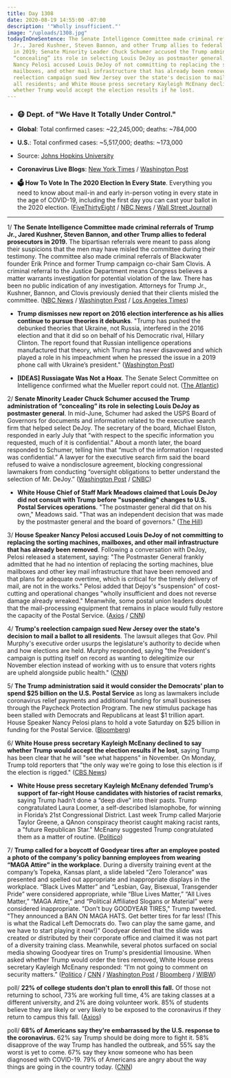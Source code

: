 ```yaml
---
title: Day 1308
date: 2020-08-19 14:55:00 -07:00
description: '"Wholly insufficient."'
image: "/uploads/1308.jpg"
todayInOneSentence: The Senate Intelligence Committee made criminal referrals of Trump
  Jr., Jared Kushner, Steven Bannon, and other Trump allies to federal prosecutors
  in 2019; Senate Minority Leader Chuck Schumer accused the Trump administration of
  “concealing” its role in selecting Louis DeJoy as postmaster general; House Speaker
  Nancy Pelosi accused Louis DeJoy of not committing to replacing the sorting machines,
  mailboxes, and other mail infrastructure that has already been removed; Trump's
  reelection campaign sued New Jersey over the state's decision to mail a ballot to
  all residents; and White House press secretary Kayleigh McEnany declined to say
  whether Trump would accept the election results if he lost.
---
```


* ### 😷 Dept. of "We Have It Totally Under Control."

* **Global**: Total confirmed cases: \~22,245,000; deaths: \~784,000

* **U.S.**: Total confirmed cases: \~5,517,000; deaths: \~173,000

* Source: [Johns Hopkins University](https://coronavirus.jhu.edu/map.html)

* **Coronavirus Live Blogs**: [New York Times](https://www.nytimes.com/2020/08/19/world/covid-19-coronavirus.html?action=click&module=Top%20Stories&pgtype=Homepage) / [Washington Post](https://www.washingtonpost.com/nation/2020/08/19/coronavirus-covid-live-updates-us/)

* **🗳 How To Vote In The 2020 Election In Every State**. Everything you need to know about mail-in and early in-person voting in every state in the age of COVID-19, including the first day you can cast your ballot in the 2020 election. ([FiveThirtyEight](https://projects.fivethirtyeight.com/how-to-vote-2020/) / [NBC News](https://www.nbcnews.com/specials/plan-your-vote-state-by-state-guide-voting-by-mail-early-in-person-voting-election/index.html?cid=bc_npd_nn_ms_np-1_200816) / [Wall Street Journal](https://www.wsj.com/articles/how-to-vote-by-mail-in-every-state-11597840923))

---

1/ **The Senate Intelligence Committee made criminal referrals of Trump Jr., Jared Kushner, Steven Bannon, and other Trump allies to federal prosecutors in 2019.** The bipartisan referrals were meant to pass along their suspicions that the men may have misled the committee during their testimony. The committee also made criminal referrals of Blackwater founder Erik Prince and former Trump campaign co-chair Sam Clovis. A criminal referral to the Justice Department means Congress believes a matter warrants investigation for potential violation of the law. There has been no public indication of any investigation. Attorneys for Trump Jr., Kushner, Bannon, and Clovis previously denied that their clients misled the committee. ([NBC News](https://www.nbcnews.com/politics/justice-department/senate-made-criminal-referral-trump-jr-bannon-kushner-two-others-n1237155) / [Washington Post](https://www.washingtonpost.com/national-security/senate-intelligence-committee-donald-trump-jr-jared-kushner-stephen-bannon-erik-prince/2020/08/15/a7905a84-def5-11ea-b205-ff838e15a9a6_story.html) / [Los Angeles Times](https://www.latimes.com/politics/story/2020-08-14/senate-committee-sought-investigation-of-bannon-raised-concerns-about-trump-family-testimony))

* **Trump dismisses new report on 2016 election interference as his allies continue to pursue theories it debunks**. "Trump has pushed the debunked theories that Ukraine, not Russia, interfered in the 2016 election and that it did so on behalf of his Democratic rival, Hillary Clinton. The report found that Russian intelligence operations manufactured that theory, which Trump has never disavowed and which played a role in his impeachment when he pressed the issue in a 2019 phone call with Ukraine’s president." ([Washington Post](https://www.washingtonpost.com/politics/trump-dismisses-new-report-on-2016-election-interference-as-his-allies-continue-to-pursue-theories-it-debunks/2020/08/18/a329fb4e-e189-11ea-8181-606e603bb1c4_story.html))

* **\[IDEAS\] Russiagate Was Not a Hoax**. The Senate Select Committee on Intelligence confirmed what the Mueller report could not. ([The Atlantic](https://www.theatlantic.com/ideas/archive/2020/08/russiagate-wasnt-a-hoax/615373/))

2/ **Senate Minority Leader Chuck Schumer accused the Trump administration of “concealing” its role in selecting Louis DeJoy as postmaster general**. In mid-June, Schumer had asked the USPS Board of Governors for documents and information related to the executive search firm that helped select DeJoy. The secretary of the board, Michael Elston, responded in early July that “with respect to the specific information you requested, much of it is confidential.” About a month later, the board responded to Schumer, telling him that “much of the information I requested was confidential.” A lawyer for the executive search firm said the board refused to waive a nondisclosure agreement, blocking congressional lawmakers from conducting “oversight obligations to better understand the selection of Mr. DeJoy.” ([Washington Post](https://www.washingtonpost.com/business/2020/08/19/postal-service-dejoy-schumer-mnuchin/) / [CNBC](https://www.cnbc.com/2020/08/19/usps-schumer-accuses-white-house-of-concealing-role-in-dejoys-selection.html))

* **White House Chief of Staff Mark Meadows claimed that Louis DeJoy did not consult with Trump before "suspending" changes to U.S. Postal Services operations**. "The postmaster general did that on his own," Meadows said. "That was an independent decision that was made by the postmaster general and the board of governors." ([The Hill](https://thehill.com/homenews/administration/512662-meadows-says-postmaster-general-did-not-discuss-pausing-changes-with))

3/ **House Speaker Nancy Pelosi accused Louis DeJoy of not committing to replacing the sorting machines, mailboxes, and other mail infrastructure that has already been removed**. Following a conversation with DeJoy, Pelosi released a statement, saying: "The Postmaster General frankly admitted that he had no intention of replacing the sorting machines, blue mailboxes and other key mail infrastructure that have been removed and that plans for adequate overtime, which is critical for the timely delivery of mail, are not in the works." Pelosi added that Dejoy's "suspension" of cost-cutting and operational changes "wholly insufficient and does not reverse damage already wreaked." Meanwhile, some postal union leaders doubt that the mail-processing equipment that remains in place would fully restore the capacity of the Postal Service. ([Axios](https://www.axios.com/pelosi-postmaster-general-reverse-usps-change-2f2761f1-1083-4ba0-8617-0766f9f35970.html) / [CNN](https://www.cnn.com/2020/08/19/politics/postal-union-leaders-doubt/))

4/ **Trump's reelection campaign sued New Jersey over the state's decision to mail a ballot to all residents**. The lawsuit alleges that Gov. Phil Murphy's executive order usurps the legislature's authority to decide when and how elections are held. Murphy responded, saying "the President's campaign is putting itself on record as wanting to delegitimize our November election instead of working with us to ensure that voters rights are upheld alongside public health." ([CNN](https://www.cnn.com/2020/08/19/politics/trump-campaign-new-jersey-mail-in-ballots/))

5/ **The Trump administration said it would consider the Democrats’ plan to spend $25 billion on the U.S. Postal Service** as long as lawmakers include coronavirus relief payments and additional funding for small businesses through the Paycheck Protection Program. The new stimulus package has been stalled with Democrats and Republicans at least $1 trillion apart. House Speaker Nancy Pelosi plans to hold a vote Saturday on $25 billion in funding for the Postal Service. ([Bloomberg](https://www.bloomberg.com/news/articles/2020-08-19/white-house-open-to-25-billion-for-postal-service-mcenany-says?sref=MIBMEEoj))

6/ **White House press secretary Kayleigh McEnany declined to say whether Trump would accept the election results if he lost**, saying Trump has been clear that he will "see what happens" in November. On Monday, Trump told reporters that "the only way we're going to lose this election is if the election is rigged." ([CBS News](https://www.cbsnews.com/news/trump-election-results-white-house/))

* **White House press secretary Kayleigh McEnany defended Trump’s support of far-right House candidates with histories of racist remarks**, saying Trump hadn’t done a “deep dive” into their pasts. Trump congratulated Laura Loomer, a self-described Islamophobe, for winning in Florida’s 21st Congressional District. Last week Trump called Marjorie Taylor Greene, a QAnon conspiracy theorist caught making racist rants, a "future Republican Star." McEnany suggested Trump congratulated them as a matter of routine. ([Politico](https://www.politico.com/news/2020/08/19/mcenany-defends-trumps-tweets-candidates-racist-remarks-398571))

7/ **Trump called for a boycott of Goodyear tires after an employee posted a photo of the company's policy banning employees from wearing “MAGA Attire” in the workplace**. During a diversity training event at the company’s Topeka, Kansas plant, a slide labeled “Zero Tolerance” was presented and spelled out appropriate and inappropriate displays in the workplace. “Black Lives Matter” and “Lesbian, Gay, Bisexual, Transgender Pride” were considered appropriate, while “Blue Lives Matter,” “All Lives Matter,” “MAGA Attire,” and “Political Affiliated Slogans or Material” were considered inappropriate. "Don't buy GOODYEAR TIRES," Trump tweeted. "They announced a BAN ON MAGA HATS. Get better tires for far less! (This is what the Radical Left Democrats do. Two can play the same game, and we have to start playing it now!)" Goodyear denied that the slide was created or distributed by their corporate office and claimed it was not part of a diversity training class. Meanwhile, several photos surfaced on social media showing Goodyear tires on Trump's presidential limousine. When asked whether Trump would order the tires removed, White House press secretary Kayleigh McEnany responded: “I’m not going to comment on security matters.” ([Politico](https://www.politico.com/news/2020/08/19/trump-goodyear-boycott-maga-attire-ban-398469) / [CNN](https://www.cnn.com/2020/08/19/politics/trump-goodyear-cancel-culture/index.html) / [Washington Post](https://www.washingtonpost.com/politics/trump-urges-supporters-not-to-buy-goodyear-tires-claiming-they-are-banning-his-campaign-hats/2020/08/19/b2891596-e230-11ea-8181-606e603bb1c4_story.html) / [Bloomberg](https://www.bloomberg.com/news/articles/2020-08-19/goodyear-responds-to-misconceptions-after-trump-urged-boycott?sref=MIBMEEoj) / [WIBW](https://www.wibw.com/2020/08/18/goodyear-employees-say-new-no-tolerance-policy-is-discriminatory/))

poll/ **22% of college students don't plan to enroll this fall.** Of those not returning to school, 73% are working full time, 4% are taking classes at a different university, and 2% are doing volunteer work. 85% of students believe they are likely or very likely to be exposed to the coronavirus if they return to campus this fall. ([Axios](https://www.axios.com/college-poll-students-campus-coronavirus-7b6c2687-e2df-4f72-9305-7b9f1a611f04.html))

poll/ **68% of Americans say they're embarrassed by the U.S. response to the coronavirus.** 62% say Trump should be doing more to fight it. 58% disapprove of the way Trump has handled the outbreak, and 55% say the worst is yet to come. 67% say they know someone who has been diagnosed with COVID-19. 79% of Americans are angry about the way things are going in the country today. ([CNN](https://www.cnn.com/2020/08/19/politics/cnn-poll-us-coronavirus-response-embarrassed/index.html))